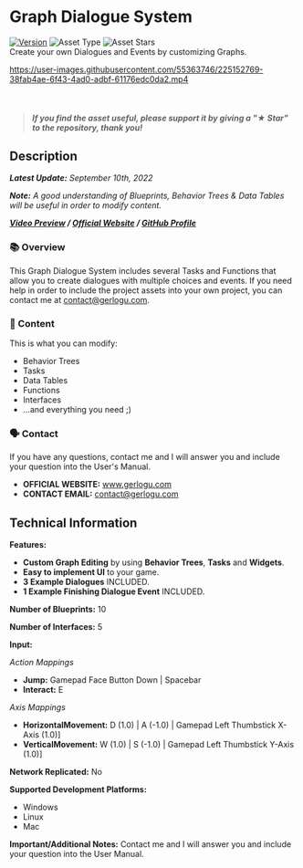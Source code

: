 # Graph Dialogue System
[![Version](https://img.shields.io/badge/Version-1.0.0-3FB911?style=flat&logo&logoColor=white&labelColor=4d4d4d)](https://github.com/gerlogu/CustomInGameConsole/releases/tag/v1.0.0)
![Asset Type](https://img.shields.io/badge/Blueprints-0086d9?style=flat)
![Asset Stars](https://img.shields.io/github/stars/gerlogu/GraphDialogueSystem?style=social)</br>
Create your own Dialogues and Events by customizing Graphs.

https://user-images.githubusercontent.com/55363746/225152769-38fab4ae-6f43-4ad0-adbf-61176edc0da2.mp4

<br>

> ##### If you find the asset useful, please support it by giving a "★ Star" to the repository, thank you!

## Description
***Latest Update:*** _September 10th, 2022_

***Note:*** _A good understanding of Blueprints, Behavior Trees & Data Tables will be useful in order to modify content._

***[Video Preview](https://www.youtube.com/watch?v=-2tD68GsaFA) / [Official Website](https://gerlogu.com) / [GitHub Profile](https://github.com/gerlogu)***

### 📚 Overview

This Graph Dialogue System includes several Tasks and Functions that allow you to create dialogues with multiple choices and events. If you need help in order to include the project assets into your own project, you can contact me at contact@gerlogu.com.

### 📣 Content

This is what you can modify:

- Behavior Trees
- Tasks
- Data Tables
- Functions
- Interfaces
- ...and everything you need ;)

### 🗣 Contact

If you have any questions, contact me and I will answer you and include your question into the User's Manual.

- **OFFICIAL WEBSITE:** www.gerlogu.com
- **CONTACT EMAIL:** contact@gerlogu.com

## Technical Information

**Features:**

- **Custom Graph Editing** by using **Behavior Trees**, **Tasks** and **Widgets**.
- **Easy to implement UI** to your game.
- **3 Example Dialogues** INCLUDED.
- **1 Example Finishing Dialogue Event** INCLUDED.

**Number of Blueprints:** 10

**Number of Interfaces:** 5

**Input:**

*Action Mappings*
- **Jump:** Gamepad Face Button Down | Spacebar
- **Interact:** E

*Axis Mappings*
- **HorizontalMovement:** D (1.0) | A (-1.0) | Gamepad Left Thumbstick X-Axis (1.0)]
- **VerticalMovement:** W (1.0) | S (-1.0) | Gamepad Left Thumbstick Y-Axis (1.0)]

**Network Replicated:** No

**Supported Development Platforms:**

- Windows
- Linux
- Mac

**Important/Additional Notes:** Contact me and I will answer you and include your question into the User Manual.
